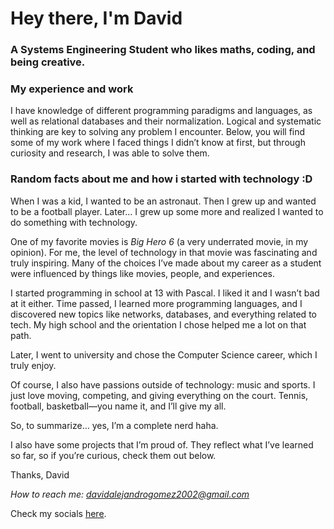 <h1>Hey there, I'm David</h1>
<h3>A Systems Engineering Student who likes maths, coding, and being creative.</h3>

<h3>My experience and work</h3>
<h7>I have knowledge of different programming paradigms and languages, as well as relational databases and their normalization. Logical and systematic thinking are key to solving any problem I encounter. Below, you will find some of my work where I faced things I didn’t know at first, but through curiosity and research, I was able to solve them. </h7>

<h3>Random facts about me and how i started with technology :D</h3>
<h7>When I was a kid, I wanted to be an astronaut. Then I grew up and wanted to be a football player. Later... I grew up some more and realized I wanted to do something with technology.  

One of my favorite movies is *Big Hero 6* (a very underrated movie, in my opinion). For me, the level of technology in that movie was fascinating and truly inspiring. Many of the choices I’ve made about my career as a student were influenced by things like movies, people, and experiences.  

I started programming in school at 13 with Pascal. I liked it and I wasn’t bad at it either. Time passed, I learned more programming languages, and I discovered new topics like networks, databases, and everything related to tech. My high school and the orientation I chose helped me a lot on that path.  

Later, I went to university and chose the Computer Science career, which I truly enjoy.  

Of course, I also have passions outside of technology: music and sports. I just love moving, competing, and giving everything on the court. Tennis, football, basketball—you name it, and I’ll give my all.   

So, to summarize… yes, I’m a complete nerd haha.   

I also have some projects that I’m proud of. They reflect what I’ve learned so far, so if you’re curious, check them out below.  

Thanks, David  </h7> 

*How to reach me: davidalejandrogomez2002@gmail.com*

<p align="left">
  Check my socials <a href="https://bento.me/alenodav" target="_blank">here</a>.
</p>
